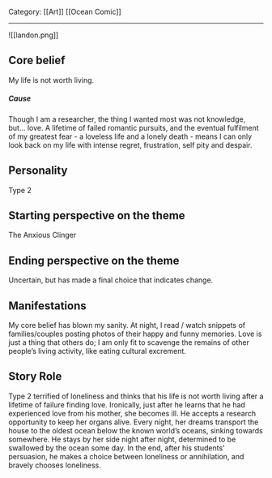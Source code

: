 Category: [[Art]] [[Ocean Comic]]
___
![[landon.png]]
## Core belief
My life is not worth living. 
##### Cause
Though I am a researcher, the thing I wanted most was not knowledge, but… love. A lifetime of failed romantic pursuits, and the eventual fulfilment of my greatest fear - a loveless life and a lonely death - means I can only look back on my life with intense regret, frustration, self pity and despair. 
## Personality 
Type 2
## Starting perspective on the theme
The Anxious Clinger
## Ending perspective on the theme
Uncertain, but has made a final choice that indicates change. 
## Manifestations
My core belief has blown my sanity. At night, I read / watch snippets of families/couples posting photos of their happy and funny memories. Love is just a thing that others do; I am only fit to scavenge the remains of other people’s living activity, like eating cultural excrement.
## Story Role
Type 2 terrified of loneliness and thinks that his life is not worth living after a lifetime of failure finding love. Ironically, just after he learns that he had experienced love from his mother, she becomes ill. He accepts a research opportunity to keep her organs alive. Every night, her dreams transport the house to the oldest ocean below the known world’s oceans, sinking towards somewhere. He stays by her side night after night, determined to be swallowed by the ocean some day. In the end, after his students' persuasion, he makes a choice between loneliness or annihilation, and bravely chooses loneliness.
